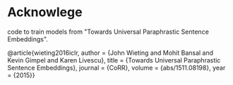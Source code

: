 # Acknowlege

code to train models from "Towards Universal Paraphrastic Sentence Embeddings".

@article{wieting2016iclr,
author    = {John Wieting and Mohit Bansal and Kevin Gimpel and Karen Livescu},
title     = {Towards Universal Paraphrastic Sentence Embeddings},
journal   = {CoRR},
volume    = {abs/1511.08198},
year      = {2015}}